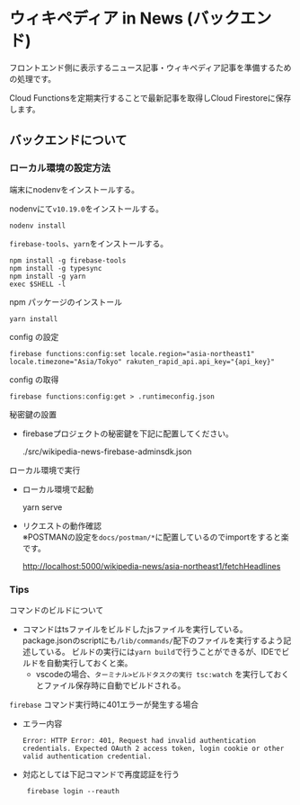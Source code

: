 # ウィキペディア in News (バックエンド)

フロントエンド側に表示するニュース記事・ウィキペディア記事を準備するための処理です。

Cloud Functionsを定期実行することで最新記事を取得しCloud Firestoreに保存します。

## バックエンドについて

### ローカル環境の設定方法

端末にnodenvをインストールする。

nodenvにて`v10.19.0`をインストールする。

    nodenv install

`firebase-tools`、`yarn`をインストールする。

    npm install -g firebase-tools
    npm install -g typesync
    npm install -g yarn
    exec $SHELL -l

npm パッケージのインストール

    yarn install

config の設定

    firebase functions:config:set locale.region="asia-northeast1" locale.timezone="Asia/Tokyo" rakuten_rapid_api.api_key="{api_key}"

config の取得

    firebase functions:config:get > .runtimeconfig.json

秘密鍵の設置

-   firebaseプロジェクトの秘密鍵を下記に配置してください。

    ./src/wikipedia-news-firebase-adminsdk.json

ローカル環境で実行

-   ローカル環境で起動

      yarn serve

-   リクエストの動作確認<br>※POSTMANの設定を`docs/postman/*`に配置しているのでimportをすると楽です。

    <http://localhost:5000/wikipedia-news/asia-northeast1/fetchHeadlines>

### Tips

コマンドのビルドについて

-   コマンドはtsファイルをビルドしたjsファイルを実行している。package.jsonのscriptにも`/lib/commands/`配下のファイルを実行するよう記述している。
    ビルドの実行には`yarn build`で行うことができるが、IDEでビルドを自動実行しておくと楽。
    -   vscodeの場合、`ターミナル>ビルドタスクの実行 tsc:watch` を実行しておくとファイル保存時に自動でビルドされる。

`firebase` コマンド実行時に401エラーが発生する場合

-   エラー内容

        Error: HTTP Error: 401, Request had invalid authentication credentials. Expected OAuth 2 access token, login cookie or other valid authentication credential.

-   対応としては下記コマンドで再度認証を行う

         firebase login --reauth
